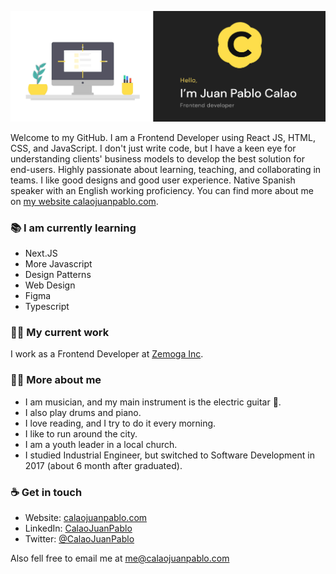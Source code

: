 ![Hi, I'm Juan Pablo Calao](./images/cover.jpg)

Welcome to my GitHub. I am a Frontend Developer using React JS, HTML, CSS, and JavaScript. I don't just write code, but I have a keen eye for understanding clients' business models to develop the best solution for end-users. Highly passionate about learning, teaching, and collaborating in teams. I like good designs and good user experience. Native Spanish speaker with an English working proficiency. You can find more about me on [my website calaojuanpablo.com](https://calaojuanpablo.com/).

### 📚 I am currently learning
- Next.JS
- More Javascript
- Design Patterns
- Web Design
- Figma
- Typescript

### 👨‍💻 My current work
I work as a Frontend Developer at [Zemoga Inc](https://www.zemoga.com/).

### 👱‍♂️ More about me
- I am musician, and my main instrument is the electric guitar 🎸.
- I also play drums and piano.
- I love reading, and I try to do it every morning.
- I like to run around the city.
- I am a youth leader in a local church.
- I studied Industrial Engineer, but switched to Software Development in 2017 (about 6 month after graduated).

### ☕️ Get in touch
- Website: [calaojuanpablo.com](https://calaojuanpablo.com/)
- LinkedIn: [CalaoJuanPablo](https://www.linkedin.com/in/calaojuanpablo/)
- Twitter: [@CalaoJuanPablo](https://twitter.com/CalaoJuanPablo)

Also fell free to email me at [me@calaojuanpablo.com](mailto:me@calaojuanpablo.com)